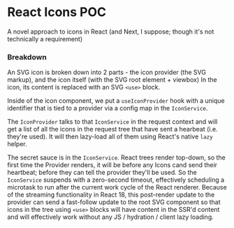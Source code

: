 # React Icons POC

A novel approach to icons in React (and Next, I suppose; though it's not technically a requirement)

### Breakdown

An SVG icon is broken down into 2 parts - the icon provider (the SVG markup), and the icon itself (with the SVG root element + viewbox)
In the icon, its content is replaced with an SVG `<use>` block.

Inside of the icon component, we put a `useIconProvider` hook with a unique identifier that is tied to a provider via a config map in the `IconService`.

The `IconProvider` talks to that `IconService` in the request context and will get a list of all the icons in the request tree that have sent a hearbeat (i.e. they're used). It will then lazy-load all of them using React's native `lazy` helper.

The secret sauce is in the `IconService`. React trees render top-down, so the first time the Provider renders, it will be before any Icons cand send their heartbeat; before they can tell the provider they'll be used. So the `IconService` suspends with a zero-second timeout, effectively scheduling a microtask to run after the current work cycle of the React renderer. Because of the streaming functionality in React 18, this post-render update to the provider can send a fast-follow update to the root SVG component so that icons in the tree using `<use>` blocks will have content in the SSR'd content and will effectively work without any JS / hydration / client lazy loading.
